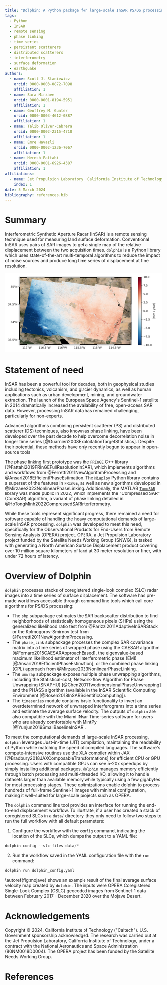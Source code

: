 ```yaml
---
title: "Dolphin: A Python package for large-scale InSAR PS/DS processing"
tags:
  - Python
  - InSAR
  - remote sensing
  - phase linking
  - time series
  - persistent scatterers
  - distributed scatterers
  - interferometry
  - surface deformation
  - earthquake
authors:
  - name: Scott J. Staniewicz
    orcid: 0000-0003-0872-7098
    affiliation: 1
  - name: Sara Mirzaee
    orcid: 0000-0001-8194-5951
    affiliation: 1
  - name: Geoffrey M. Gunter
    orcid: 0000-0003-4612-0887
    affiliation: 1
  - name: Talib Oliver-Cabrera
    orcid: 0000-0002-2315-4710
    affiliation: 1
  - name: Emre Havazli
    orcid: 0000-0002-1236-7067
    affiliation: 1
  - name: Heresh Fattahi
    orcid: 0000-0001-6926-4387
    affiliation: 1
affiliations:
  - name: Jet Propulsion Laboratory, California Institute of Technology
    index: 1
date: 5 March 2024
bibliography: references.bib
---
```


# Summary

<!-- A summary describing the high-level functionality and purpose of the software for a diverse, non-specialist audience. -->
Interferometric Synthetic Aperture Radar (InSAR) is a remote sensing technique used for measuring land surface deformation.
Conventional InSAR uses pairs of SAR images to get a single map of the relative displacement between the two acquisition times.
`dolphin` is a Python library which uses state-of-the-art multi-temporal algorithms to reduce the impact of noise sources and produce long time series of displacement at fine resolution.

![Average surface displacement velocity along the radar line-of-sight between February, 2017 and December, 2020. Red (blue) indicates motion towards (away from) the satellite.\label{fig:mojave}](figures/bristol-velocity-sequential.png)

# Statement of need
<!-- A Statement of need section that clearly illustrates the research purpose of the software and places it in the context of related work. -->

InSAR has been a powerful tool for decades, both in geophysical studies including tectonics, volcanism, and glacier dynamics, as well as human applications such as urban development, mining, and groundwater extraction. The launch of the European Space Agency's Sentinel-1 satellite in 2014 dramatically increased the availability of free, open-access SAR data. However, processing InSAR data has remained challenging, particularly for non-experts.

Advanced algorithms combining persistent scatterer (PS) and distributed scatterer (DS) techniques, also known as phase linking, have been developed over the past decade to help overcome decorrelation noise in longer time series [@Guarnieri2008ExploitationTargetStatistics]. Despite their potential, these methods have only recently begun to appear in open-source tools

<!-- A list of key references, including to other software addressing related needs. -->
The phase linking first prototype was the [`FRInGE`](https://github.com/isce-framework/fringe) C++ library [@Fattahi2019FRInGEFullResolutionInSAR], which implements algorithms and workflows from @Ferretti2011NewAlgorithmProcessing and @Ansari2018EfficientPhaseEstimation. The [`Miaplpy`](https://github.com/insarlab/MiaplPy) Python library contains a superset of the features in `FRInGE`, as well as new algorithms developed in @Mirzaee2023NonlinearPhaseLinking. Additionally, the MATLAB [`TomoSAR`](https://github.com/DinhHoTongMinh/TomoSAR) library was made public in 2022, which implements the "Compressed SAR" (ComSAR) algorithm, a variant of phase linking detailed in @HoTongMinh2022CompressedSARInterferometry.

While these tools represent significant progress, there remained a need for software capable of handling the heavy computational demands of large-scale InSAR processing. `dolphin` was developed to meet this need, specifically for the Observational Products for End-Users from Remote Sensing Analysis (OPERA) project. OPERA, a Jet Propulsion Laboratory project funded by the Satellite Needs Working Group (SNWG), is tasked with generating a North American Surface Displacement product covering over 10 million square kilometers of land at 30 meter resolution or finer, with under 72 hours of latency.

# Overview of Dolphin

`dolphin` processes stacks of coregistered single-look complex (SLC) radar images into a time series of surface displacement. The software has pre-made workflows accessible through command line tools which call core algorithms for PS/DS processing:

- The `shp` subpackage estimates the SAR backscatter distribution to find neighborhoods of statistically homogeneous pixels (SHPs) using the generalized likelihood ratio test from @Parizzi2011AdaptiveInSARStack or the Kolmogorov-Smirnov test from @Ferretti2011NewAlgorithmProcessing.
- The `phase_link` subpackage processes the complex SAR covariance matrix into a time series of wrapped phase using the CAESAR algorithm [@Fornaro2015CAESARApproachBased], the eigenvalue-based maximum likelihood estimator of interferometric phase (EMI) [@Ansari2018EfficientPhaseEstimation], or the combined phase linking (CPL) approach from @Mirzaee2023NonlinearPhaseLinking.
- The `unwrap` subpackage exposes multiple phase unwrapping algorithms, including the Statistical-cost, Network-flow Algorithm for Phase Unwrapping (SNAPHU) [@Chen2001TwodimensionalPhaseUnwrapping] and the PHASS algorithm (available in the InSAR Scientific Computing Environment [@Rosen2018InSARScientificComputing]).
- The `timeseries` module contains basic functionality to invert an overdetermined network of unwrapped interferograms into a time series and estimate the average surface velocity. The outputs of `dolphin` are also compatible with the Miami INsar Time-series software for users who are already comfortable with MintPy [@Yunjun2019SmallBaselineInSAR].

To meet the computational demands of large-scale InSAR processing, `dolphin` leverages Just-in-time (JIT) compilation, maintaining the readability of Python while matching the speed of compiled languages. The software's compute-intensive routines use the XLA compiler within JAX [@Bradbury2018JAXComposableTransformations] for efficient CPU or GPU processing. Users with compatible GPUs can see 5-20x speedups by simply installing additional packages. `dolphin` manages memory efficiently through batch processing and multi-threaded I/O, allowing it to handle datasets larger than available memory while typically using a few gigabytes for most processing stages. These optimizations enable dolphin to process hundreds of full-frame Sentinel-1 images with minimal configuration, making it well-suited for large-scale projects such as OPERA.

The `dolphin` command line tool provides an interface for running the end-to-end displacement workflow. To illustrate, if a user has created a stack of coregistered SLCs in a `data/` directory, they only need to follow two steps to run the full workflow with all default parameters:

1. Configure the workflow with the `config` command, indicating the location of the SLCs, which dumps the output to a YAML file:

```python
dolphin config --slc-files data/*
```

2. Run the workflow saved in the YAML configuration file with the `run` command:

```python
dolphin run dolphin_config.yaml
```

\autoref{fig:mojave} shows an example result of the final average surface velocity map created by `dolphin`. The inputs were OPERA Coregistered Single-Look Complex (CSLC) geocoded images from Sentinel-1 data between February 2017 - December 2020 over the Mojave Desert.

# Acknowledgements

Copyright © 2024, California Institute of Technology ("Caltech"). U.S. Government sponsorship acknowledged.
The research was carried out at the Jet Propulsion Laboratory, California Institute of Technology, under a contract with the National Aeronautics and Space Administration (80NM0018D0004). The OPERA project has been funded by the Satellite Needs Working Group.

# References
